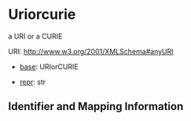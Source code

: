 # Uriorcurie

a URI or a CURIE

URI: http://www.w3.org/2001/XMLSchema#anyURI

* [base](https://w3id.org/linkml/base): URIorCURIE


* [repr](https://w3id.org/linkml/repr): str




## Identifier and Mapping Information







